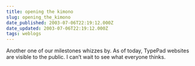 ```yaml
---
title: opening the kimono
slug: opening_the_kimono
date_published: 2003-07-06T22:19:12.000Z
date_updated: 2003-07-06T22:19:12.000Z
tags: weblogs
---
```


Another one of our milestones whizzes by. As of today, TypePad websites are visible to the public. I can’t wait to see what everyone thinks.
